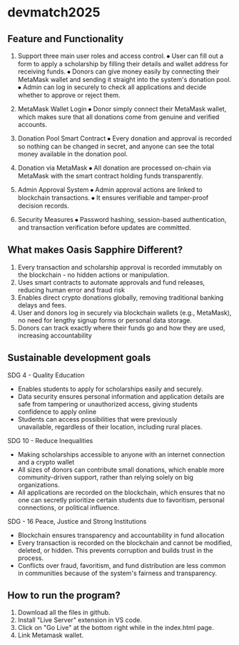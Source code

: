 # devmatch2025

## Feature and Functionality
1. Support three main user roles and access control.
⦁	User can fill out a form to apply a scholarship by filling their details and wallet address for receiving funds. 
⦁	Donors can give money easily by connecting their MetaMask wallet and sending it straight into the system's donation pool. 
⦁	Admin can log in securely to check all applications and decide whether to approve or reject them.

2. MetaMask Wallet Login
⦁	Donor simply connect their MetaMask wallet, which makes sure that all donations come from genuine and verified accounts.

3. Donation Pool Smart Contract
⦁	Every donation and approval is recorded so nothing can be changed in secret, and anyone can see the total money available in the donation pool.

4. Donation via MetaMask
⦁	All donation are processed on-chain via MetaMask with the smart contract holding funds transparently.

5. Admin Approval System
⦁	Admin approval actions are linked to blockchain transactions.
⦁	It ensures verifiable and tamper-proof decision records.

6. Security Measures
⦁	Password hashing, session-based authentication, and transaction verification before updates are committed.

## What makes Oasis Sapphire Different?
1. Every transaction and scholarship approval is recorded immutably on the blockchain - no hidden actions or manipulation. 
2. Uses smart contracts to automate approvals and fund releases, reducing human error and fraud risk 
3. Enables direct crypto donations globally, removing traditional banking delays and fees.
4. User and donors log in securely via blockchain wallets (e.g., MetaMask), no need for lengthy signup forms or personal data storage.
5. Donors can track exactly where their funds go and how they are used, increasing accountability

## Sustainable development goals
SDG 4 - Quality Education
- Enables students to apply for scholarships easily and securely.
- Data security ensures personal information and application details are safe from tampering or unauthorized access, giving students confidence to apply online
- Students can access possibilities that were previously unavailable, regardless of their location, including rural places. 

SDG 10 - Reduce Inequalities
- Making scholarships accessible to anyone with an internet connection and a crypto wallet
- All sizes of donors can contribute small donations, which enable more community-driven support, rather than relying solely on big organizations.
- All applications are recorded on the blockchain, which ensures that no one can secretly prioritize certain students due to favoritism, personal connections, or political influence.

SDG - 16 Peace, Justice and Strong Institutions
- Blockchain ensures transparency and accountability  in fund allocation
- Every transaction is recorded on the blockchain and cannot be modified, deleted, or hidden. This prevents corruption and builds trust in the process.
- Conflicts over fraud, favoritism, and fund distribution are less common in communities because of the system's fairness and transparency.

## How to run the program?
1. Download all the files in github.
2. Install "Live Server" extension in VS code.
3. Click on "Go Live" at  the bottom right while in the index.html page.
4. Link Metamask wallet.
